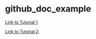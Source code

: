 github_doc_example
==================

[Link to Tutorial 1](doc/tutorial_1.rst).

[Link to Tutorial 2](doc/tutorial_2.rst).

